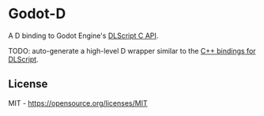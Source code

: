 Godot-D
=======
A D binding to Godot Engine's [DLScript C API](https://github.com/GodotNativeTools/godot_headers).

TODO: auto-generate a high-level D wrapper similar to the [C++ bindings for DLScript](https://github.com/GodotNativeTools/cpp_bindings).

License
-------
MIT - <https://opensource.org/licenses/MIT>  
